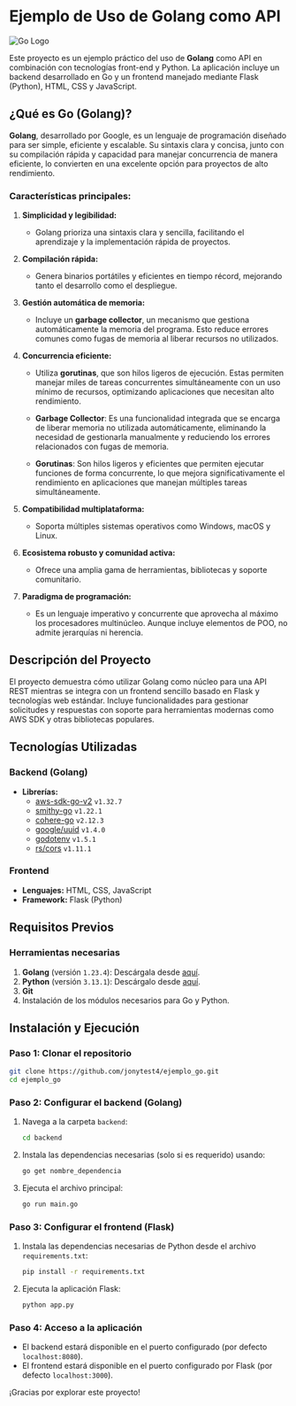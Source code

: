 # Ejemplo de Uso de Golang como API

![Go Logo](https://encrypted-tbn0.gstatic.com/images?q=tbn:ANd9GcSFOpjBRhjnId1ZjM60DLgEl7U_kNGwvJ3NfA&s)

Este proyecto es un ejemplo práctico del uso de **Golang** como API en combinación con tecnologías front-end y Python. La aplicación incluye un backend desarrollado en Go y un frontend manejado mediante Flask (Python), HTML, CSS y JavaScript.

## ¿Qué es Go (Golang)?

**Golang**, desarrollado por Google, es un lenguaje de programación diseñado para ser simple, eficiente y escalable. Su sintaxis clara y concisa, junto con su compilación rápida y capacidad para manejar concurrencia de manera eficiente, lo convierten en una excelente opción para proyectos de alto rendimiento.

### Características principales:
1. **Simplicidad y legibilidad:**
   - Golang prioriza una sintaxis clara y sencilla, facilitando el aprendizaje y la implementación rápida de proyectos.

2. **Compilación rápida:**
   - Genera binarios portátiles y eficientes en tiempo récord, mejorando tanto el desarrollo como el despliegue.

3. **Gestión automática de memoria:**
   - Incluye un **garbage collector**, un mecanismo que gestiona automáticamente la memoria del programa. Esto reduce errores comunes como fugas de memoria al liberar recursos no utilizados.

4. **Concurrencia eficiente:**
   - Utiliza **gorutinas**, que son hilos ligeros de ejecución. Estas permiten manejar miles de tareas concurrentes simultáneamente con un uso mínimo de recursos, optimizando aplicaciones que necesitan alto rendimiento.

   - **Garbage Collector**: Es una funcionalidad integrada que se encarga de liberar memoria no utilizada automáticamente, eliminando la necesidad de gestionarla manualmente y reduciendo los errores relacionados con fugas de memoria.

   - **Gorutinas**: Son hilos ligeros y eficientes que permiten ejecutar funciones de forma concurrente, lo que mejora significativamente el rendimiento en aplicaciones que manejan múltiples tareas simultáneamente.

5. **Compatibilidad multiplataforma:**
   - Soporta múltiples sistemas operativos como Windows, macOS y Linux.

6. **Ecosistema robusto y comunidad activa:**
   - Ofrece una amplia gama de herramientas, bibliotecas y soporte comunitario.

7. **Paradigma de programación:**
   - Es un lenguaje imperativo y concurrente que aprovecha al máximo los procesadores multinúcleo. Aunque incluye elementos de POO, no admite jerarquías ni herencia.

## Descripción del Proyecto

El proyecto demuestra cómo utilizar Golang como núcleo para una API REST mientras se integra con un frontend sencillo basado en Flask y tecnologías web estándar. Incluye funcionalidades para gestionar solicitudes y respuestas con soporte para herramientas modernas como AWS SDK y otras bibliotecas populares.

## Tecnologías Utilizadas

### Backend (Golang)
- **Librerías:**
  - [aws-sdk-go-v2](https://github.com/aws/aws-sdk-go-v2) `v1.32.7`
  - [smithy-go](https://github.com/aws/smithy-go) `v1.22.1`
  - [cohere-go](https://github.com/cohere-ai/cohere-go) `v2.12.3`
  - [google/uuid](https://github.com/google/uuid) `v1.4.0`
  - [godotenv](https://github.com/joho/godotenv) `v1.5.1`
  - [rs/cors](https://github.com/rs/cors) `v1.11.1`

### Frontend
- **Lenguajes:** HTML, CSS, JavaScript
- **Framework:** Flask (Python)

## Requisitos Previos

### Herramientas necesarias
1. **Golang** (versión `1.23.4`): Descárgala desde [aquí](https://go.dev/dl/).
2. **Python** (versión `3.13.1`): Descárgalo desde [aquí](https://www.python.org/downloads/).
3. **Git**
4. Instalación de los módulos necesarios para Go y Python.

## Instalación y Ejecución

### Paso 1: Clonar el repositorio
```bash
git clone https://github.com/jonytest4/ejemplo_go.git
cd ejemplo_go
```

### Paso 2: Configurar el backend (Golang)
1. Navega a la carpeta `backend`:
   ```bash
   cd backend
   ```
2. Instala las dependencias necesarias (solo si es requerido) usando:
   ```bash
   go get nombre_dependencia
   ```
3. Ejecuta el archivo principal:
   ```bash
   go run main.go
   ```

### Paso 3: Configurar el frontend (Flask)
1. Instala las dependencias necesarias de Python desde el archivo `requirements.txt`:
   ```bash
   pip install -r requirements.txt
   ```
2. Ejecuta la aplicación Flask:
   ```bash
   python app.py
   ```

### Paso 4: Acceso a la aplicación
- El backend estará disponible en el puerto configurado (por defecto `localhost:8080`).
- El frontend estará disponible en el puerto configurado por Flask (por defecto `localhost:3000`).


¡Gracias por explorar este proyecto!
